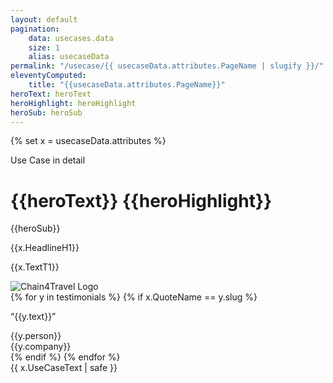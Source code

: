 ```yaml
---
layout: default
pagination:
    data: usecases.data
    size: 1
    alias: usecaseData
permalink: "/usecase/{{ usecaseData.attributes.PageName | slugify }}/"
eleventyComputed:
    title: "{{usecaseData.attributes.PageName}}"
heroText: heroText
heroHighlight: heroHighlight
heroSub: heroSub
---
```


{% set x = usecaseData.attributes %}

<!-- Hero starts -->
<div class="py-20 bg-gray-900 text-white">
    <div class="max-w-screen-md px-8 md:px-4 mx-auto text-center">
        <p class="text-secondary uppercase font-bold text-sm tracking-widest mb-6">Use Case in detail</p>
        <h1 class="text-4xl md:text-5xl lg:text-7xl font-black">
            {{heroText}} <span class="text-primary">{{heroHighlight}}</span>
        </h1>
        <p class="mt-8 md:text-lg lg:text-xl max-w-screen-md mx-auto text-gray-400">
            {{heroSub}}
        </p>
    </div>
</div>
<!-- Hero ends -->

<div class="py-16 md:py-32">
    <div class="max-w-screen-xl px-8 md:px-4 mx-auto grid grid-cols-12 gap-6 items-center">
        <div class="col-span-12 md:col-span-6">
            <div class="text-2xl xl:text-5xl font-black">
                {{x.HeadlineH1}}
            </div>
            <p class="my-2 md:my-6">
                {{x.TextT1}}
            </p>
        </div>
        <div class="col-span-12 md:col-span-5 md:col-start-8 rounded-lg overflow-hidden h-64 md:h-[460px]">
            <img class="w-full h-full object-cover" src="https://media.istockphoto.com/id/1065191436/de/foto/touristen-entdecken-die-eish%C3%B6hle.jpg?s=1024x1024&w=is&k=20&c=B5vaKxP7VVmp2LJOC4Evh-blpazzQOnMMmHwqmdqA2w=" alt="Chain4Travel Logo">
        </div>
    </div>
</div>

<div class="pb-16 md:pb-32">
    <div class="max-w-screen-xl px-8 md:px-4 mx-auto">
    {% for y in testimonials %}
    {% if x.QuoteName == y.slug %}
    <div class="bg-gray-100 rounded-lg p-4 md:p-6 flex items-start">
        <img class="w-12 md:w-24 h-12 md:h-24 rounded-lg" src="/images/{{y.slug}}.png" alt="">
        <div class="ml-4 md:ml-8">
            <p class="md:text-3xl line-clamp-4 font-black">
                “{{y.text}}”
            </p>
            <div class="text-gray-700 text-sm md:text-base my-2 md:my-4">
                <div class="font-bold">{{y.person}}</div>
                {{y.company}}
            </div>
        </div>
    </div>
    {% endif %}
    {% endfor %}
</div>
</div>

<div class="prose prose-lg max-w-screen-xl px-8 md:px-4 mx-auto">
    {{ x.UseCaseText | safe }}
</div>